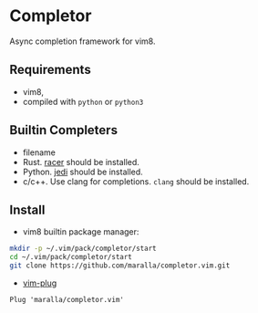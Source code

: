 Completor
=========

Async completion framework for vim8.

Requirements
------------

* vim8,
* compiled with `python` or `python3`

Builtin Completers
------------------

* filename
* Rust. [racer](https://github.com/phildawes/racer#installation) should be installed.
* Python. [jedi](https://github.com/davidhalter/jedi#installation) should be installed.
* c/c++. Use clang for completions. `clang` should be installed.

Install
-------

* vim8 builtin package manager:

```bash
mkdir -p ~/.vim/pack/completor/start
cd ~/.vim/pack/completor/start
git clone https://github.com/maralla/completor.vim.git
```

* [vim-plug](https://github.com/junegunn/vim-plug)

```vim
Plug 'maralla/completor.vim'
```
